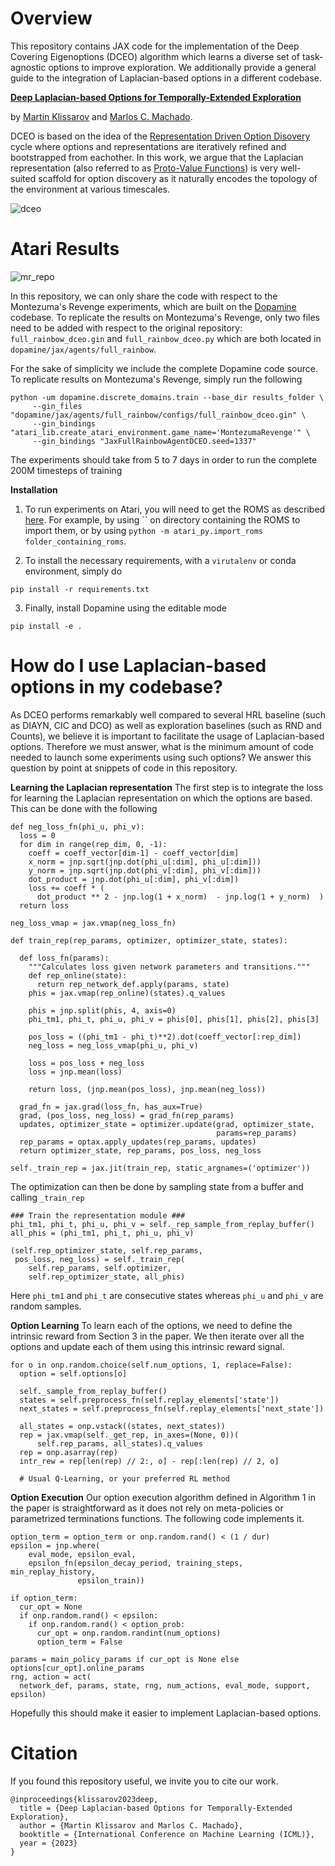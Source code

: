 # Overview
This repository contains JAX code for the implementation of the Deep Covering Eigenoptions (DCEO) algorithm which learns a diverse set of task-agnostic options to improve exploration. We additionally provide a general guide to the integration of Laplacian-based options in a different codebase.

**[Deep Laplacian-based Options for Temporally-Extended Exploration](https://proceedings.mlr.press/v202/klissarov23a/klissarov23a.pdf)**

by [Martin Klissarov](https://mklissa.github.io) and [Marlos C. Machado](https://webdocs.cs.ualberta.ca/~machado/). 

DCEO is based on the idea of the [Representation Driven Option Disovery](https://medium.com/@marlos.cholodovskis/the-representation-driven-option-discovery-cycle-e3f5877696c2) cycle where options and representations are iteratively refined and bootstrapped from eachother. In this work, we argue that the Laplacian representation (also referred to as [Proto-Value Functions](https://homes.cs.washington.edu/~todorov/courses/amath579/reading/PVF.pdf)) is very well-suited scaffold for option discovery as it naturally encodes the topology of the environment at various timescales.

![dceo](https://github.com/mklissa/deco_dopamine/assets/22938475/285c7ed1-f1a3-499f-8655-5802ee4738c9)

# Atari Results

![mr_repo](https://github.com/mklissa/dceo/assets/22938475/4d028716-49ee-41f6-bb4e-38bf653e0697)


In this repository, we can only share the code with respect to the Montezuma's Revenge experiments, which are built on the [Dopamine](https://github.com/google/dopamine) codebase. To replicate the results on Montezuma's Revenge, only two files need to be added with respect to the original repository: `full_rainbow_dceo.gin` and `full_rainbow_dceo.py` which are both located in `dopamine/jax/agents/full_rainbow`. 

For the sake of simplicity we include the complete Dopamine code source. To replicate results on Montezuma's Revenge, simply run the following

```
python -um dopamine.discrete_domains.train --base_dir results_folder \
     --gin_files "dopamine/jax/agents/full_rainbow/configs/full_rainbow_dceo.gin" \
     --gin_bindings "atari_lib.create_atari_environment.game_name='MontezumaRevenge'" \
     --gin_bindings "JaxFullRainbowAgentDCEO.seed=1337"
```
The experiments should take from 5 to 7 days in order to run the complete 200M timesteps of training

**Installation**
1. To run experiments on Atari, you will need to get the ROMS as described [here](https://github.com/Farama-Foundation/Arcade-Learning-Environment). For example, by using `` on directory containing the ROMS to import them, or by using `python -m atari_py.import_roms folder_containing_roms`.

2. To install the necessary requirements, with a `virutalenv` or conda environment, simply do

```
pip install -r requirements.txt
```

3. Finally, install Dopamine using the editable mode

```
pip install -e .
```

# How do I use Laplacian-based options in my codebase?

As DCEO performs remarkably well compared to several HRL baseline (such as DIAYN, CIC and DCO) as well as exploration baselines (such as RND and Counts), we believe it is important to facilitate the usage of Laplacian-based options. Therefore we must answer, what is the minimum amount of code needed to launch some experiments using such options? We answer this question by point at snippets of code in this repository.

**Learning the Laplacian representation**
The first step is to integrate the loss for learning the Laplacian representation on which the options are based. This can be done with the following

```
def neg_loss_fn(phi_u, phi_v):
  loss = 0
  for dim in range(rep_dim, 0, -1):
    coeff = coeff_vector[dim-1] - coeff_vector[dim]
    x_norm = jnp.sqrt(jnp.dot(phi_u[:dim], phi_u[:dim]))
    y_norm = jnp.sqrt(jnp.dot(phi_v[:dim], phi_v[:dim]))
    dot_product = jnp.dot(phi_u[:dim], phi_v[:dim])
    loss += coeff * (
      dot_product ** 2 - jnp.log(1 + x_norm)  - jnp.log(1 + y_norm)  )
  return loss

neg_loss_vmap = jax.vmap(neg_loss_fn)

def train_rep(rep_params, optimizer, optimizer_state, states):

  def loss_fn(params):
    """Calculates loss given network parameters and transitions."""
    def rep_online(state):
      return rep_network_def.apply(params, state)
    phis = jax.vmap(rep_online)(states).q_values

    phis = jnp.split(phis, 4, axis=0)
    phi_tm1, phi_t, phi_u, phi_v = phis[0], phis[1], phis[2], phis[3]

    pos_loss = ((phi_tm1 - phi_t)**2).dot(coeff_vector[:rep_dim])
    neg_loss = neg_loss_vmap(phi_u, phi_v)

    loss = pos_loss + neg_loss
    loss = jnp.mean(loss)

    return loss, (jnp.mean(pos_loss), jnp.mean(neg_loss))

  grad_fn = jax.grad(loss_fn, has_aux=True)
  grad, (pos_loss, neg_loss) = grad_fn(rep_params)
  updates, optimizer_state = optimizer.update(grad, optimizer_state,
                                              params=rep_params)
  rep_params = optax.apply_updates(rep_params, updates)
  return optimizer_state, rep_params, pos_loss, neg_loss

self._train_rep = jax.jit(train_rep, static_argnames=('optimizer'))
```

The optimization can then be done by sampling state from a buffer and calling `_train_rep`

```
### Train the representation module ###
phi_tm1, phi_t, phi_u, phi_v = self._rep_sample_from_replay_buffer()
all_phis = (phi_tm1, phi_t, phi_u, phi_v)

(self.rep_optimizer_state, self.rep_params,
 pos_loss, neg_loss) = self._train_rep(
    self.rep_params, self.optimizer, 
    self.rep_optimizer_state, all_phis)
```
Here `phi_tm1` and `phi_t` are consecutive states whereas `phi_u` and `phi_v` are random samples.

**Option Learning**
To learn each of the options, we need to define the intrinsic reward from Section 3 in the paper. We then iterate over all the options and update each of them using this intrinsic reward signal.

```
for o in onp.random.choice(self.num_options, 1, replace=False):
  option = self.options[o]

  self._sample_from_replay_buffer()
  states = self.preprocess_fn(self.replay_elements['state'])
  next_states = self.preprocess_fn(self.replay_elements['next_state'])

  all_states = onp.vstack((states, next_states))
  rep = jax.vmap(self._get_rep, in_axes=(None, 0))(
      self.rep_params, all_states).q_values
  rep = onp.asarray(rep)
  intr_rew = rep[len(rep) // 2:, o] - rep[:len(rep) // 2, o]

  # Usual Q-Learning, or your preferred RL method
```

**Option Execution**
Our option execution algorithm defined in Algorithm 1 in the paper is straightforward as it does not rely on meta-policies or parametrized terminations functions. The following code implements it.

```
option_term = option_term or onp.random.rand() < (1 / dur)
epsilon = jnp.where(
    eval_mode, epsilon_eval,
    epsilon_fn(epsilon_decay_period, training_steps, min_replay_history,
               epsilon_train))

if option_term:
  cur_opt = None
  if onp.random.rand() < epsilon:
    if onp.random.rand() < option_prob:
      cur_opt = onp.random.randint(num_options)
      option_term = False

params = main_policy_params if cur_opt is None else options[cur_opt].online_params
rng, action = act(
  network_def, params, state, rng, num_actions, eval_mode, support, epsilon)
```

Hopefully this should make it easier to implement Laplacian-based options.

# Citation
If you found this repository useful, we invite you to cite our work. 

```
@inproceedings{klissarov2023deep,
  title = {Deep Laplacian-based Options for Temporally-Extended Exploration},
  author = {Martin Klissarov and Marlos C. Machado},
  booktitle = {International Conference on Machine Learning (ICML)},
  year = {2023}
}
```
